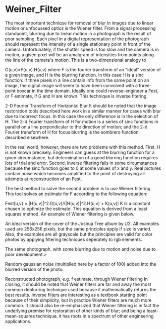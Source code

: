 # Weiner_Filter
The most important technique for removal of blur in images due to linear motion or unfocussed optics is the Wiener filter. From a signal processing standpoint, blurring due to linear motion in a photograph is the result of poor sampling. Each pixel in a digital representation of the photograph should represent the intensity of a single stationary point in front of the camera. Unfortunately, if the shutter speed is too slow and the camera is in motion, a given pixel will be an amalgram of intensities from points along the line of the camera's motion. This is a two-dimensional analogy to

G(u,v)=F(u,v).H(u,v)
where F is the fourier transform of an "ideal" version of a given image, and H is the blurring function. In this case H is a sinc function: if three pixels in a line contain info from the same point on an image, the digital image will seem to have been convolved with a three-point boxcar in the time domain. Ideally one could reverse-engineer a Fest, or F estimate, if G and H are known. This technique is inverse fitering.


2-D Fourier Transform of Horizontal Blur
It should be noted that the image restoration tools described here work in a similar manner for cases with blur due to incorrect focus. In this case the only difference is in the selection of H. The 2-d Fourier transform of H for motion is a series of sinc functions in parallel on a line perpendicular to the direction of motion; and the 2-d Fourier transform of H for focus blurring is the sombrero function, described elsewhere.

In the real world, however, there are two problems with this method. First, H is not known precisely. Engineers can guess at the blurring function for a given circumstance, but determination of a good blurring function requires lots of trial and error. Second, inverse filtering fails in some circumstances because the sinc function goes to 0 at some values of x and y. Real pictures contain noise which becomes amplified to the point of destroying all attempts at reconstruction of an Fest.

The best method to solve the second problem is to use Wiener filtering. This tool solves an estimate for F according to the following equation:

Fest(u,v) = |H(u,v)|^2.G(u,v)/(|H(u,v)|^2.H(u,v) + K(u,v))
K is a constant chosen to optimize the estimate. This equation is derived from a least squares method. An example of Wiener filtering is given below.


An ideal version of the cover of the Joshua Tree album by U2. All examples used are 256x256 pixels, but the same principles apply if size is varied. Also, the examples are all grayscale but the principles are valid for color photos by applying filtering techniques seperately to rgb elements.

The same photograph, with some blurring due to motion and noise due to poor development.>

Random gaussian noise (multiplied here by a factor of 100) added into the blurred version of the photo.

Reconstructed photograph, e.g. f estimate, through Wiener filtering
In closing, it should be noted that Weiner filters are far and away the most common deblurring technique used because it mathematically returns the best results. Inverse filters are interesting as a textbook starting point because of their simplicity, but in practice Wiener filters are much more common. It should also be re-emphasized that Wiener filtering is in fact the underlying premise for restoration of other kinds of blur; and being a least-mean-squares technique, it has roots in a spectrum of other engineering applications.

